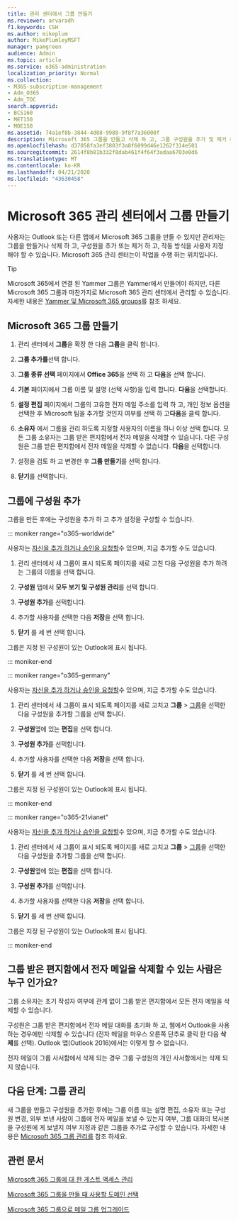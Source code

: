 ```yaml
---
title: 관리 센터에서 그룹 만들기
ms.reviewer: arvaradh
f1.keywords: CSH
ms.author: mikeplum
author: MikePlumleyMSFT
manager: pamgreen
audience: Admin
ms.topic: article
ms.service: o365-administration
localization_priority: Normal
ms.collection:
- M365-subscription-management
- Adm_O365
- Adm_TOC
search.appverid:
- BCS160
- MET150
- MOE150
ms.assetid: 74a1ef8b-3844-4d08-9980-9f8f7a36000f
description: Microsoft 365 그룹을 만들고 삭제 하 고, 그룹 구성원을 추가 및 제거 하 고, 그룹의 작동 방식을 사용자 지정 하는 방법에 대해 알아봅니다.
ms.openlocfilehash: d37058fa3ef3803f3a8f6099d46e1262f314e501
ms.sourcegitcommit: 2614f8b81b332f8dab461f4f64f3adaa6703e0d6
ms.translationtype: MT
ms.contentlocale: ko-KR
ms.lasthandoff: 04/21/2020
ms.locfileid: "43630458"
---
```

# <a name="create-a-group-in-the-microsoft-365-admin-center"></a>Microsoft 365 관리 센터에서 그룹 만들기
  
사용자는 Outlook 또는 다른 앱에서 Microsoft 365 그룹을 만들 수 있지만 관리자는 그룹을 만들거나 삭제 하 고, 구성원을 추가 또는 제거 하 고, 작동 방식을 사용자 지정 해야 할 수 있습니다. Microsoft 365 관리 센터는이 작업을 수행 하는 위치입니다. 

> [!TIP]
> Microsoft 365에서 연결 된 Yammer 그룹은 Yammer에서 만들어야 하지만, 다른 Microsoft 365 그룹과 마찬가지로 Microsoft 365 관리 센터에서 관리할 수 있습니다. 자세한 내용은 [Yammer 및 Microsoft 365 groups](https://support.office.com/article/d8c239dc-a48b-47ab-b85e-6b4b8191a869.aspx)를 참조 하세요. 

## <a name="create-a-microsoft-365-group"></a>Microsoft 365 그룹 만들기

1. 관리 센터에서 **그룹**을 확장 한 다음 **그룹**을 클릭 합니다.

2. **그룹 추가를**선택 합니다.
  
3. **그룹 종류 선택** 페이지에서 **Office 365**을 선택 하 고 **다음**을 선택 합니다.

4. **기본** 페이지에서 그룹 이름 및 설명 (선택 사항)을 입력 합니다. **다음**을 선택합니다.
    
5. **설정 편집** 페이지에서 그룹의 고유한 전자 메일 주소를 입력 하 고, 개인 정보 옵션을 선택한 후 Microsoft 팀을 추가할 것인지 여부를 선택 하 고**다음**을 클릭 합니다.
    
6. **소유자** 에서 그룹을 관리 하도록 지정할 사용자의 이름을 하나 이상 선택 합니다. 모든 그룹 소유자는 그룹 받은 편지함에서 전자 메일을 삭제할 수 있습니다. 다른 구성원은 그룹 받은 편지함에서 전자 메일을 삭제할 수 없습니다. **다음**을 선택합니다.
    
7. 설정을 검토 하 고 변경한 후 **그룹 만들기**를 선택 합니다.

8. **닫기**를 선택합니다.
    
## <a name="add-members-to-the-group"></a>그룹에 구성원 추가

그룹을 만든 후에는 구성원을 추가 하 고 추가 설정을 구성할 수 있습니다.

::: moniker range="o365-worldwide"

사용자는 [자신을 추가 하거나 승인을 요청할](https://support.office.com/article/Join-a-group-in-Outlook-2e59e19c-b872-44c8-ae84-0acc4b79c45d)수 있으며, 지금 추가할 수도 있습니다.

1. 관리 센터에서 새 그룹이 표시 되도록 페이지를 새로 고친 다음 구성원을 추가 하려는 그룹의 이름을 선택 합니다.
    
2. **구성원** 탭에서 **모두 보기 및 구성원 관리**를 선택 합니다.

3. **구성원 추가**를 선택합니다.
    
4. 추가할 사용자를 선택한 다음 **저장**을 선택 합니다.
    
5. **닫기** 를 세 번 선택 합니다. 
    
그룹은 지정 된 구성원이 있는 Outlook에 표시 됩니다.

::: moniker-end

::: moniker range="o365-germany"

사용자는 [자신을 추가 하거나 승인을 요청할](https://support.office.com/article/Join-a-group-in-Outlook-2e59e19c-b872-44c8-ae84-0acc4b79c45d)수 있으며, 지금 추가할 수도 있습니다.
1. 관리 센터에서 새 그룹이 표시 되도록 페이지를 새로 고치고 **그룹** \> <a href="https://go.microsoft.com/fwlink/p/?linkid=2052855" target="_blank">그룹</a>을 선택한 다음 구성원을 추가할 그룹을 선택 합니다.
    
2. **구성원**옆에 있는 **편집**을 선택 합니다.
3. **구성원 추가**를 선택합니다.
    
4. 추가할 사용자를 선택한 다음 **저장**을 선택 합니다.
    
5. **닫기** 를 세 번 선택 합니다. 
    
그룹은 지정 된 구성원이 있는 Outlook에 표시 됩니다.
  
::: moniker-end

::: moniker range="o365-21vianet"

사용자는 [자신을 추가 하거나 승인을 요청할](https://support.office.com/article/Join-a-group-in-Outlook-2e59e19c-b872-44c8-ae84-0acc4b79c45d)수 있으며, 지금 추가할 수도 있습니다.
1. 관리 센터에서 새 그룹이 표시 되도록 페이지를 새로 고치고 **그룹** \> <a href="https://go.microsoft.com/fwlink/p/?linkid=2052855" target="_blank">그룹</a>을 선택한 다음 구성원을 추가할 그룹을 선택 합니다.
    
2. **구성원**옆에 있는 **편집**을 선택 합니다.
3. **구성원 추가**를 선택합니다.
    
4. 추가할 사용자를 선택한 다음 **저장**을 선택 합니다.
    
5. **닫기** 를 세 번 선택 합니다. 
    
그룹은 지정 된 구성원이 있는 Outlook에 표시 됩니다.
  
::: moniker-end

## <a name="who-can-delete-email-from-the-group-inbox"></a>그룹 받은 편지함에서 전자 메일을 삭제할 수 있는 사람은 누구 인가요?

그룹 소유자는 초기 작성자 여부에 관계 없이 그룹 받은 편지함에서 모든 전자 메일을 삭제할 수 있습니다.
  
구성원은 그룹 받은 편지함에서 전자 메일 대화를 초기화 하 고, 웹에서 Outlook을 사용 하는 경우에만 삭제할 수 있습니다 (전자 메일을 마우스 오른쪽 단추로 클릭 한 다음 **삭제**를 선택). Outlook 앱(Outlook 2016)에서는 이렇게 할 수 없습니다.
  
전자 메일이 그룹 사서함에서 삭제 되는 경우 그룹 구성원의 개인 사서함에서는 삭제 되지 않습니다.

## <a name="next-step-manage-your-group"></a>다음 단계: 그룹 관리

새 그룹을 만들고 구성원을 추가한 후에는 그룹 이름 또는 설명 편집, 소유자 또는 구성원 변경, 외부 보낸 사람이 그룹에 전자 메일을 보낼 수 있는지 여부, 그룹 대화의 복사본을 구성원에 게 보낼지 여부 지정과 같은 그룹을 추가로 구성할 수 있습니다. 자세한 내용은 [Microsoft 365 그룹 관리를](manage-groups.md) 참조 하세요.

## <a name="related-articles"></a>관련 문서

[Microsoft 365 그룹에 대 한 게스트 액세스 관리](https://support.office.com/article/7c713d74-a144-4eab-92e7-d50df526ff96.aspx)

[Microsoft 365 그룹을 만들 때 사용할 도메인 선택](choose-domain-to-create-groups.md)

[Microsoft 365 그룹으로 메일 그룹 업그레이드](../manage/upgrade-distribution-lists.md)
